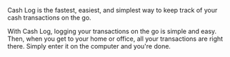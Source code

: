 Cash Log is the fastest, easiest, and simplest way to keep track of your cash transactions on the go.

With Cash Log, logging your transactions on the go is simple and easy. Then, when you get to your home or office, all your transactions are right there. Simply enter it on the computer and you're done.